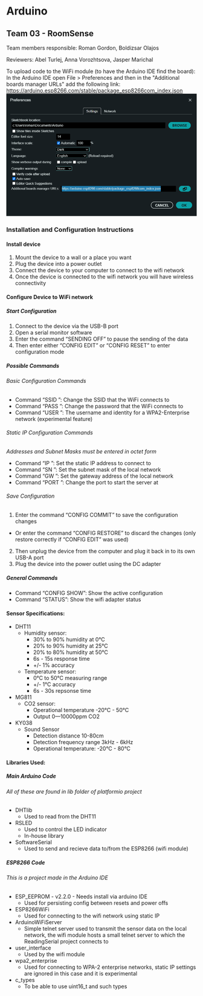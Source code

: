 # Arduino
## Team 03 - RoomSense

Team members responsible: Roman Gordon, Boldizsar Olajos

Reviewers: Abel Turlej, Anna Vorozhtsova, Jasper Marichal

To upload code to the WiFi module (to have the Arduino IDE find the board): In the Arduino IDE open File > Preferences and then in the "Additional boards manager URLs" add the following link: https://arduino.esp8266.com/stable/package_esp8266com_index.json
![Arduino IDE Preferences](./images/ArduinoIDEPreferences.png)

### Installation and Configuration Instructions
#### Install device
1. Mount the device to a wall or a place you want
2. Plug the device into a power outlet
3. Connect the device to your computer to connect to the wifi network
4. Once the device is connected to the wifi network you will have wireless connectivity

#### Configure Device to WiFi network
##### Start Configuration
1. Connect to the device via the USB-B port
2. Open a serial monitor software
3. Enter the command “SENDING OFF” to pause the sending of the data
4. Then enter either “CONFIG EDIT” or “CONFIG RESET” to enter configuration mode

##### Possible Commands
###### Basic Configuration Commands
- Command “SSID <network name>”: Change the SSID that the WiFi connects to
- Command “PASS <wifi password>”: Change the password that the WiFi connects to
- Command “USER <username>”: The username and identity for a WPA2-Enterprise network (experimental feature)

###### Static IP Configuration Commands
*Addresses and Subnet Masks must be entered in octet form*
- Command “IP <ip address>”: Set the static IP address to connect to
- Command “SN <subnet mask>”: Set the subnet mask of the local network
- Command “GW <gateway address>”: Set the gateway address of the local network
- Command “PORT <port number>”: Change the port to start the server at

###### Save Configuration
1. Enter the command “CONFIG COMMIT” to save the configuration changes
-  Or enter the command “CONFIG RESTORE” to discard the changes (only restore correctly if “CONFIG EDIT” was used)
2. Then unplug the device from the computer and plug it back in to its own USB-A port
3. Plug the device into the power outlet using the DC adapter

##### General Commands
- Command “CONFIG SHOW”: Show the active configuration
- Command “STATUS”: Show the wifi adapter status

#### Sensor Specifications:
- DHT11
    - Humidity sensor: 
        - 30% to 90% humidity at 0°C
        - 20% to 90% humidity at 25°C
        - 20% to 80% humidity at 50°C
        - 6s - 15s response time
        - +/- 1% accuracy
    - Temperature sensor:
        - 0°C to 50°C measuring range
        - +/- 1°C accuracy
        - 6s - 30s repsonse time
- MG811
    - CO2 sensor:
        - Operational temperature -20°C - 50°C
        - Output 0—10000ppm CO2
- KY038
    - Sound Sensor
        - Detection distance 10-80cm
        - Detection frequency range 3kHz - 6kHz
        - Operational temperature: -20°C - 80°C


#### Libraries Used:
##### Main Arduino Code 
###### All of these are found in lib folder of platformio project
- DHTlib 
    - Used to read from the DHT11
- RSLED 
    - Used to control the LED indicator
    - In-house library
- SoftwareSerial 
    - Used to send and recieve data to/from the ESP8266 (wifi module)

##### ESP8266 Code
###### This is a project made in the Arduino IDE
- ESP_EEPROM - v2.2.0 - Needs install via arduino IDE
    - Used for persisting config between resets and power offs
- ESP8266WiFi
    - Used for connecting to the wifi network using static IP
- ArduinoWiFiServer
    - Simple telnet server used to transmit the sensor data on the local network, the wifi module hosts a small telnet server to which the ReadingSerial project connects to
- user_interface
    - Used by the wifi module
- wpa2_enterprise
    - Used for connecting to WPA-2 enterprise networks, static IP settings are ignored in this case and it is experimental
- c_types
    - To be able to use uint16_t and such types

